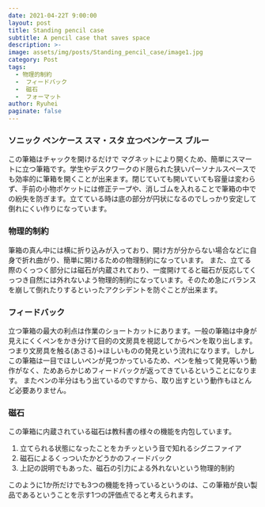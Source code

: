 ```yaml
---
date: 2021-04-22T 9:00:00
layout: post
title: Standing pencil case
subtitle: A pencil case that saves space
description: >-
image: assets/img/posts/Standing_pencil_case/image1.jpg
category: Post
tags: 
  - 物理的制約
  -  フィードバック
  -  磁石
  -  フォーマット
author: Ryuhei
paginate: false
---
```


### ソニック ペンケース スマ・スタ 立つペンケース ブルー
この筆箱はチャックを開けるだけで
マグネットにより開くため、簡単にスマートに立つ筆箱です。学生やデスクワークのド限られた狭いパーソナルスペースでも効率的に筆箱を開くことが出来ます。閉じていても開いていても容量は変わらず、手前の小物ポケットには修正テープや、消しゴムを入れることで筆箱の中での紛失を防ぎます。立てている時は底の部分が円状になるのでしっかり安定して倒れにくい作りになっています。

### 物理的制約
筆箱の真ん中には横に折り込みが入っており、開け方が分からない場合などに自身で折れ曲がり、簡単に開けるための物理制約になっています。
また、立てる際のくっつく部分には磁石が内蔵されており、一度開けてると磁石が反応してくっつき自然には外れないよう物理的制約になっています。そのため急にバランスを崩して倒れたりするといったアクシデントを防ぐことが出来ます。

### フィードバック
立つ筆箱の最大の利点は作業のショートカットにあります。一般の筆箱は中身が見えにくくペンをかき分けて目的の文房具を視認してからペンを取り出します。つまり文房具を触る(あさる)→ほしいものの発見という流れになります。しかしこの筆箱は一目でほしいペンが見つかっているため、ペンを触って発見等いう動作がなく、ためあらかじめフィードバックが返ってきているということになります。
またペンの半分はもう出ているのですから、取り出すという動作もほとんど必要ありません。

### 磁石
この筆箱に内蔵されている磁石は教科書の様々の機能を内包しています。

1.  立てられる状態になったことをカチッという音で知れるシグニファイア
2.  磁石によるくっついたかどうかのフィードバック
3.  上記の説明でもあった、磁石の引力による外れないという物理的制約

このように1か所だけでも3つの機能を持っているというのは、この筆箱が良い製品であるということを示す1つの評価点でると考えられます。
